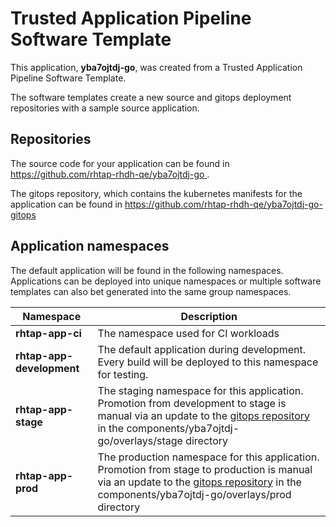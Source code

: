 # Trusted Application Pipeline Software Template

This application, **yba7ojtdj-go**, was created from a Trusted Application Pipeline Software Template.

The software templates create a new source and gitops deployment repositories with a sample source application. 

## Repositories

The source code for your application can be found in [https://github.com/rhtap-rhdh-qe/yba7ojtdj-go ](https://github.com/rhtap-rhdh-qe/yba7ojtdj-go ).
 
The gitops repository, which contains the kubernetes manifests for the application can be found in 
[https://github.com/rhtap-rhdh-qe/yba7ojtdj-go-gitops ](https://github.com/rhtap-rhdh-qe/yba7ojtdj-go-gitops ) 

## Application namespaces 

The default application will be found in the following namespaces. Applications can be deployed into unique namespaces or multiple software templates can also bet generated into the same group namespaces.  

|  Namespace   |  Description   |  
| -------- | -------- |
| **rhtap-app-ci** | The namespace used for CI workloads |
| **rhtap-app-development** | The default application during development. Every build will be deployed to this namespace for testing. |
| **rhtap-app-stage** | The staging namespace for this application. Promotion from development to stage is manual via an update to the [gitops repository](https://github.com/rhtap-rhdh-qe/yba7ojtdj-go-gitops ) in the components/yba7ojtdj-go/overlays/stage directory |
| **rhtap-app-prod** | The production namespace for this application. Promotion from stage to production is manual via an update to the [gitops repository](https://github.com/rhtap-rhdh-qe/yba7ojtdj-go-gitops ) in the components/yba7ojtdj-go/overlays/prod directory |
